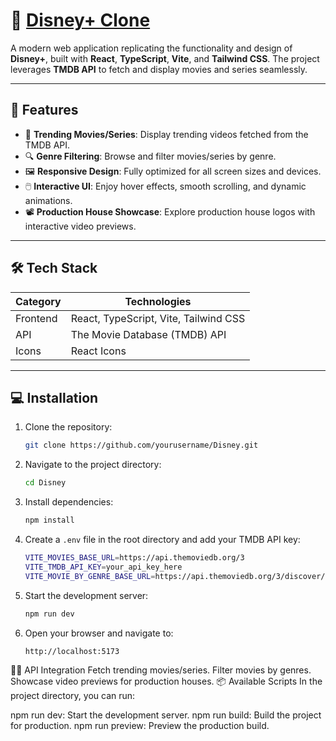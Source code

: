 # 🌟 [Disney+ Clone](https://disney-stars.netlify.app/)

A modern web application replicating the functionality and design of **Disney+**, built with **React**, **TypeScript**, **Vite**, and **Tailwind CSS**. The project leverages **TMDB API** to fetch and display movies and series seamlessly.  

---

## 🚀 **Features**

- 🎥 **Trending Movies/Series**: Display trending videos fetched from the TMDB API.
- 🔍 **Genre Filtering**: Browse and filter movies/series by genre.
- 🖼️ **Responsive Design**: Fully optimized for all screen sizes and devices.
- 🖱️ **Interactive UI**: Enjoy hover effects, smooth scrolling, and dynamic animations.
- 📽️ **Production House Showcase**: Explore production house logos with interactive video previews.

---

## 🛠️ **Tech Stack**

| **Category**   | **Technologies**                           |
|----------------|-------------------------------------------|
| Frontend       | React, TypeScript, Vite, Tailwind CSS     |
| API            | The Movie Database (TMDB) API             |
| Icons          | React Icons                               |

---

## 💻 **Installation**

1. Clone the repository:

   ```bash
   git clone https://github.com/yourusername/Disney.git
4. Navigate to the project directory:

   ```bash
   cd Disney

5. Install dependencies:

   ```bash
   npm install

6. Create a `.env` file in the root directory and add your TMDB API key:

   ```bash
   VITE_MOVIES_BASE_URL=https://api.themoviedb.org/3
   VITE_TMDB_API_KEY=your_api_key_here
   VITE_MOVIE_BY_GENRE_BASE_URL=https://api.themoviedb.org/3/discover/movie

7. Start the development server:

   ```bash
   npm run dev

8. Open your browser and navigate to:

   ```bash
   http://localhost:5173

🧑‍💻 API Integration
Fetch trending movies/series.
Filter movies by genres.
Showcase video previews for production houses.
📦 Available Scripts
In the project directory, you can run:

npm run dev: Start the development server.
npm run build: Build the project for production.
npm run preview: Preview the production build.
